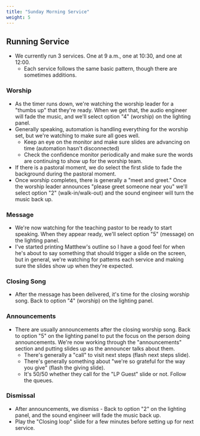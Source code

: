```yaml
---
title: "Sunday Morning Service"
weight: 5
---
```


## Running Service
- We currently run 3 services.  One at 9 a.m., one at 10:30, and one at 12:00.  
  - Each service follows the same basic pattern, though there are sometimes additions.

### Worship
  - As the timer runs down, we're watching the worship leader for a "thumbs up" that they're ready.  When we get that, the audio engineer will fade the music, and we'll select option "4" (worship) on the lighting panel.
  - Generally speaking, automation is handling everything for the worship set, but we're watching to make sure all goes well.
    - Keep an eye on the monitor and make sure slides are advancing on time (automation hasn't disconnected)
    - Check the confidence monitor periodically and make sure the words are continuing to show up for the worship team.
  - If there is a pastoral moment, we do select the first slide to fade the background during the pastoral moment.
  - Once worship completes, there is generally a "meet and greet."  Once the worship leader announces "please greet someone near you" we'll select option "2" (walk-in/walk-out) and the sound engineer will turn the music back up.
### Message
  - We're now watching for the teaching pastor to be ready to start speaking.  When they appear ready, we'll select option "5" (message)  on the lighting panel.
  - I've started printing Matthew's outline so I have a good feel for when he's about to say something that should trigger a slide on the screen, but in general, we're watching for patterns each service and making sure the slides show up when they're expected.
### Closing Song
  - After the message has been delivered, it's time for the closing worship song.  Back to option "4" (worship) on the lighting panel.
### Announcements
  - There are usually announcements after the closing worship song.  Back to option "5" on the lighting panel to put the focus on the person doing announcements.  We're now working through the "announcements" section and putting slides up as the announcer talks about them.
    - There's generally a "call" to visit next steps (flash next steps slide).
    - There's generally something about "we're so grateful for the way you give" (flash the giving slide).
    - It's 50/50 whether they call for the "LP Guest" slide or not.  Follow the queues.
### Dismissal
  - After announcements, we dismiss - Back to option "2" on the lighting panel, and the sound engineer will fade the music back up.
  - Play the "Closing loop" slide for a few minutes before setting up for next service.
